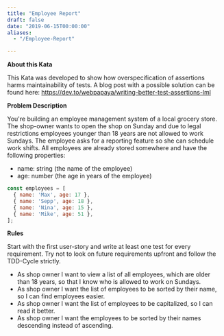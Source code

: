 ```yaml
---
title: "Employee Report"
draft: false
date: "2019-06-15T00:00:00"
aliases:
  - "/Employee-Report"

---
```

**About this Kata**

This Kata was developed to show how overspecification of assertions harms maintainability of tests. 
A blog post with a possible solution can be found here: https://dev.to/webpapaya/writing-better-test-assertions-lml

**Problem Description**

You're building an employee management system of a local grocery store. The shop-owner wants to open the shop on Sunday and due to legal restrictions employees younger than 18 years are not allowed to work Sundays. The employee asks for a reporting feature so she can schedule work shifts. All employees are already stored somewhere and have the following properties:

- name: string (the name of the employee)
- age: number (the age in years of the employee)

```js 
const employees = [
  { name: 'Max', age: 17 },
  { name: 'Sepp', age: 18 },
  { name: 'Nina', age: 15 },
  { name: 'Mike', age: 51 },
];
```

**Rules**

Start with the first user-story and write at least one test for every requirement. Try not to look on future requirements upfront and follow the TDD-Cycle strictly.

- As shop owner I want to view a list of all employees, which are older than 18 years, so that I know who is allowed to work on Sundays.
- As shop owner I want the list of employees to be sorted by their name, so I can find employees easier.
- As shop owner I want the list of employees to be capitalized, so I can read it better.
- As shop owner I want the employees to be sorted by their names descending instead of ascending.

